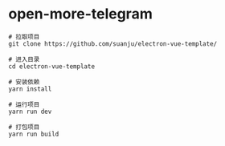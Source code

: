 # open-more-telegram


```
# 拉取项目
git clone https://github.com/suanju/electron-vue-template/

# 进入目录
cd electron-vue-template

# 安装依赖
yarn install

# 运行项目
yarn run dev

# 打包项目
yarn run build
```
